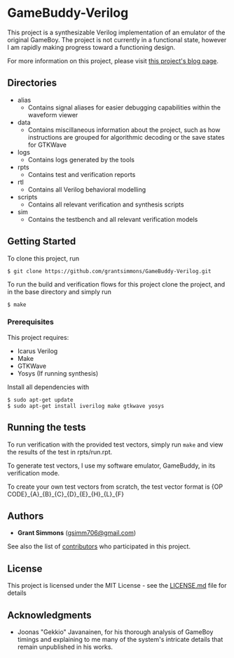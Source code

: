 # GameBuddy-Verilog

This project is a synthesizable Verilog implementation of an emulator of the original GameBoy. The project is not currently in a functional state, however I am rapidly making progress toward a functioning design.

For more information on this project, please visit [this project's blog page](https://sites.google.com/view/cpe-487/projects).

## Directories

* alias
  * Contains signal aliases for easier debugging capabilities within the waveform viewer
* data
  * Contains miscillaneous information about the project, such as how instructions are grouped for algorithmic decoding or the save states for GTKWave
* logs
  * Contains logs generated by the tools
* rpts
  * Contains test and verification reports
* rtl
  * Contains all Verilog behavioral modelling
* scripts
  * Contains all relevant verification and synthesis scripts
* sim
  * Contains the testbench and all relevant verification models


## Getting Started

To clone this project, run

```
$ git clone https://github.com/grantsimmons/GameBuddy-Verilog.git
```

To run the build and verification flows for this project clone the project, and in the base directory and simply run 
```
$ make
```

### Prerequisites

This project requires:
* Icarus Verilog
* Make
* GTKWave
* Yosys (If running synthesis)

Install all dependencies with
```
$ sudo apt-get update
$ sudo apt-get install iverilog make gtkwave yosys
```
<!--
### Installing

A step by step series of examples that tell you how to get a development env running

Say what the step will be

```
Give the example
```

And repeat

```
until finished
```

End with an example of getting some data out of the system or using it for a little demo
-->

## Running the tests

To run verification with the provided test vectors, simply run ```make``` and view the results of the test in rpts/run.rpt.

To generate test vectors, I use my software emulator, GameBuddy, in its verification mode.

To create your own test vectors from scratch, the test vector format is {OP CODE}\_{A}\_{B}\_{C}\_{D}\_{E}\_{H}\_{L}\_{F}

<!--
### Break down into end to end tests

Explain what these tests test and why

```
Give an example
```

### And coding style tests

Explain what these tests test and why

```
Give an example
```

## Deployment

Add additional notes about how to deploy this on a live system

## Built With

* [Dropwizard](http://www.dropwizard.io/1.0.2/docs/) - The web framework used
* [Maven](https://maven.apache.org/) - Dependency Management
* [ROME](https://rometools.github.io/rome/) - Used to generate RSS Feeds

## Contributing

Please read [CONTRIBUTING.md](https://gist.github.com/PurpleBooth/b24679402957c63ec426) for details on our code of conduct, and the process for submitting pull requests to us.

## Versioning

We use [SemVer](http://semver.org/) for versioning. For the versions available, see the [tags on this repository](https://github.com/your/project/tags). 
-->
## Authors

* **Grant Simmons** (gsimm706@gmail.com)

See also the list of [contributors](https://github.com/grantsimmons/GameBuddy-Verilog/contributors) who participated in this project.

## License

This project is licensed under the MIT License - see the [LICENSE.md](LICENSE.md) file for details

## Acknowledgments

* Joonas "Gekkio" Javanainen, for his thorough analysis of GameBoy timings and explaining to me many of the system's intricate details that remain unpublished in his works.
